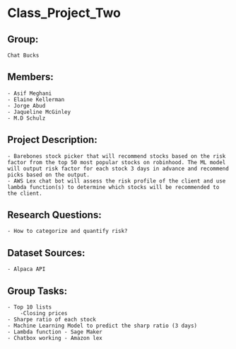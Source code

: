 # Class_Project_Two
## Group: 
    Chat Bucks
## Members:
    - Asif Meghani 
    - Elaine Kellerman
    - Jorge Abud
    - Jaqueline McGinley
    - M.D Schulz
## Project Description:
    - Barebones stock picker that will recommend stocks based on the risk factor from the top 50 most popular stocks on robinhood. The ML model will output risk factor for each stock 3 days in advance and recommend picks based on the output.
    - AWS Lex chat bot will assess the risk profile of the client and use lambda function(s) to determine which stocks will be recommended to the client.
## Research Questions:
    - How to categorize and quantify risk?
## Dataset Sources:
    - Alpaca API
## Group Tasks:
    - Top 10 lists 
	    -Closing prices
    - Sharpe ratio of each stock
    - Machine Learning Model to predict the sharp ratio (3 days)
    - Lambda function - Sage Maker
    - Chatbox working - Amazon lex

